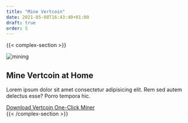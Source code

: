 ```yaml
---
title: "Mine Vertcoin"
date: 2021-05-08T16:43:40+01:00
draft: true
order: 5
---
```


{{< complex-section >}}
<div class="section-columns">
	<div class="section-left section-image-container">
		<img src="https://picsum.photos/seed/aqfnssj/1600/900" alt="mining">
	</div>
	<div class="section-right">
		<h2>Mine Vertcoin at Home</h2>
		<p>Lorem ipsum dolor sit amet consectetur adipisicing elit. Rem sed autem delectus esse? Porro tempora
        hic.</p>
		<a class="default-button" href="#">Download Vertcoin One-Click Miner</a>
	</div>
</div>
{{< /complex-section >}}